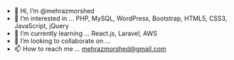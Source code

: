 - 👋 Hi, I’m @mehrazmorshed
- 👀 I’m interested in ... PHP, MySQL, WordPress, Bootstrap, HTML5, CSS3, JavaScript, jQuery
- 🌱 I’m currently learning ... React.js, Laravel, AWS
- 💞️ I’m looking to collaborate on ...
- 📫 How to reach me ... mehrazmorshed@gmail.com

<!---
mehrazmorshed/mehrazmorshed is a ✨ special ✨ repository because its `README.md` (this file) appears on your GitHub profile.
You can click the Preview link to take a look at your changes.
--->
